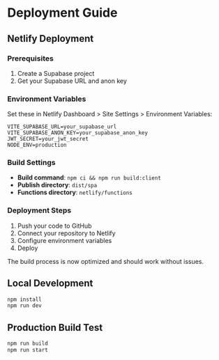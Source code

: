 # Deployment Guide

## Netlify Deployment

### Prerequisites

1. Create a Supabase project
2. Get your Supabase URL and anon key

### Environment Variables

Set these in Netlify Dashboard > Site Settings > Environment Variables:

```
VITE_SUPABASE_URL=your_supabase_url
VITE_SUPABASE_ANON_KEY=your_supabase_anon_key
JWT_SECRET=your_jwt_secret
NODE_ENV=production
```

### Build Settings

- **Build command**: `npm ci && npm run build:client`
- **Publish directory**: `dist/spa`
- **Functions directory**: `netlify/functions`

### Deployment Steps

1. Push your code to GitHub
2. Connect your repository to Netlify
3. Configure environment variables
4. Deploy

The build process is now optimized and should work without issues.

## Local Development

```bash
npm install
npm run dev
```

## Production Build Test

```bash
npm run build
npm run start
```
